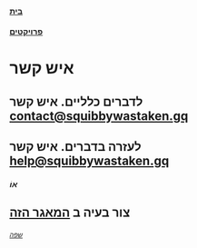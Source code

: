#### [בית](https://squibbywastaken.gq/he/indexhe.html)
#### [פרויקטים](https://squibbywastaken.gq/he/projectshe.html)
# איש קשר
## לדברים כלליים. איש קשר contact@squibbywastaken.gq
## לעזרה בדברים. איש קשר help@squibbywastaken.gq
##### אוֹ
## צור בעיה ב [המאגר הזה](https://github.com/squibbywastaken/Squibby/issues/new)
###### <sub>[שפה](https://squibbywastaken.gq/he/languagehe.html)
